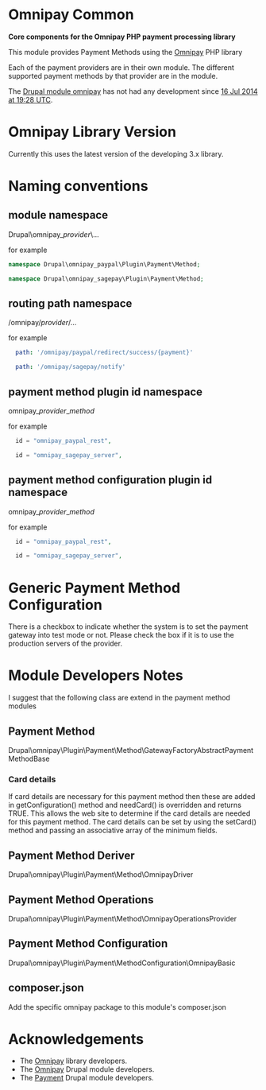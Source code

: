 # Omnipay Common

**Core components for the Omnipay PHP payment processing library**

This module provides Payment Methods using the [Omnipay](https://omnipay.thephpleague.com/)
PHP library

Each of the payment providers are in their own module. The different supported
payment methods by that provider are in the module.

The [Drupal module omnipay](https://www.drupal.org/project/omnipay) has not had
any development since [16 Jul 2014 at 19:28 UTC](https://cgit.drupalcode.org/omnipay/commit/src/Plugin/Payment/Method/AbstractPaymentMethodBase.php?id=35979787741d04e96baa8753ef8776c87a241df8).

# Omnipay Library Version
Currently this uses the latest version of the developing 3.x library.

# Naming conventions

## module namespace 
Drupal\\omnipay\__provider_\\...

for example

```php
namespace Drupal\omnipay_paypal\Plugin\Payment\Method;

namespace Drupal\omnipay_sagepay\Plugin\Payment\Method;
```

## routing path namespace
/omnipay/_provider_/...

for example

```yaml
  path: '/omnipay/paypal/redirect/success/{payment}'

  path: '/omnipay/sagepay/notify'
```

## payment method plugin id namespace
omnipay\__provider_\__method_

for example

```php
  id = "omnipay_paypal_rest",

  id = "omnipay_sagepay_server",
```

## payment method configuration plugin id namespace
omnipay\__provider_\__method_

for example

```php
  id = "omnipay_paypal_rest",

  id = "omnipay_sagepay_server",
```

# Generic Payment Method Configuration
There is a checkbox to indicate whether the system is to set the payment gateway
into test mode or not. Please check the box if it is to use the production
servers of the provider.

# Module Developers Notes
I suggest that the following class are extend in the payment method modules

## Payment Method
Drupal\omnipay\Plugin\Payment\Method\GatewayFactoryAbstractPaymentMethodBase

### Card details
If card details are necessary for this payment method then these are added in
getConfiguration() method and needCard() is overridden and returns TRUE. This
allows the web site to determine if the card details are needed for this payment
method. The card details can be set by using the setCard() method and passing an
associative array of the minimum fields.

## Payment Method Deriver
Drupal\omnipay\Plugin\Payment\Method\OmnipayDriver

## Payment Method Operations
Drupal\omnipay\Plugin\Payment\Method\OmnipayOperationsProvider

## Payment Method Configuration
Drupal\omnipay\Plugin\Payment\MethodConfiguration\OmnipayBasic

## composer.json
Add the specific omnipay package to this module's composer.json

# Acknowledgements
* The [Omnipay](https://omnipay.thephpleague.com/) library developers.
* The [Omnipay](https://www.drupal.org/project/omnipay) Drupal module developers.
* The [Payment](https://www.drupal.org/project/payment) Drupal module developers.
